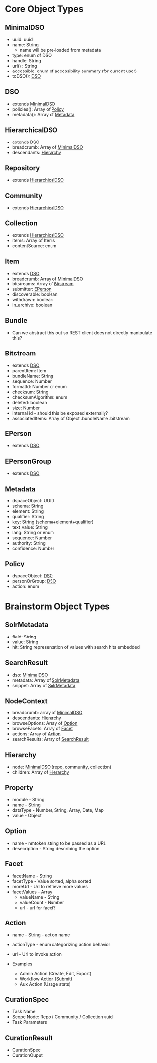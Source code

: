 # Core Object Types

## MinimalDSO
* uuid: uuid
* name: String
  * name will be pre-loaded from metadata 
* type: enum of DSO
* handle: String
* url() : String 
* accessible: enum of accessibility summary (for current user)
* toDSO(): [DSO](#dso)

## DSO 
* extends [MinimalDSO](#minimaldso)
* policies(): Array of [Policy](#policy)
* metadata(): Array of [Metadata](#metadata)

## HierarchicalDSO 
* extends DSO
* breadcrumb: Array of [MinimalDSO](#minimaldso)
* descendants: [Hierarchy](#hierarchy)

## Repository 
* extends [HierarchicalDSO](#hierarchicaldso)

## Community 
* extends [HierarchicalDSO](#hierarchicaldso)

## Collection 
* extends [HierarchicalDSO](#hierarchicaldso)
* items: Array of Items
* contentSource: enum

## Item 
* extends [DSO](#dso)
* breadcrumb: Array of [MinimalDSO](#minimaldso)
* bitstreams: Array of [Bitstream](#bitstream)
* submitter: [EPerson](#eperson)
* discoverable: boolean
* withdrawn: boolean
* in_archive: boolean

## Bundle 
* Can we abstract this out so REST client does not directly manipulate this?

## Bitstream 
* extends [DSO](#dso)
* parentItem: Item
* bundleName: String
* sequence: Number
* formatId: Number or enum
* checksum: String
* checksumAlgorithm: enum
* deleted: boolean
* size: Number
* internal id - should this be exposed externally?
* associatedItems: Array of Object
  .bundleName
  .bitstream
  
## EPerson
* extends [DSO](#dso)

## EPersonGroup
* extends [DSO](#dso)

## Metadata
* dspaceObject: UUID
* schema: String
* element: String
* qualifier: String
* key: String (schema+element+qualifier)
* text_value: String
* lang: String or enum
* sequence: Number
* authority: String
* confidence: Number

## Policy 
* dspaceObject: [DSO](#dso)
* personOrGroup: [DSO](#dso)
* action: enum

# Brainstorm Object Types

## SolrMetadata
* field: String
* value: String
* hit: String representation of values with search hits embedded

## SearchResult
* dso: [MinimalDSO](#minimaldso)
* metadata: Array of [SolrMetadata](#solrmetadata) 
* snippet: Array of [SolrMetadata](#solrmetadata)

## NodeContext
* breadcrumb: array of [MinimalDSO](#minimaldso)
* descendants: [Hierarchy](#hierarchy)
* browseOptions: Array of [Option](#option)
* browseFacets: Array of [Facet](#facet)
* actions: Array of [Action](#action)
* searchResults: Array of [SearchResult](#searchresult)

## Hierarchy
* node: [MinimalDSO](#minimaldso) (repo, community, collection)  
* children: Array of [Hierarchy](#hierarchy) 

## Property
* module - String
* name - String
* dataType - Number, String, Array, Date, Map
* value - Object

## Option
* name - nmtoken string to be passed as a URL
* desecription - String describing the option

## Facet
* facetName - String
* facetType - Value sorted, alpha sorted
* moreUrl - Url to retrieve more values
* facetValues - Array
  * valueName - String
  * valueCount - Number
  * url - url for facet?

## Action
* name - String - action name
* actionType - enum categorizing action behavior
* url - Url to invoke action

* Examples
  * Admin Action (Create, Edit, Export)
  * Workflow Action (Submit)
  * Aux Action (Usage stats)
  
## CurationSpec
* Task Name
* Scope Node: Repo / Community / Collection uuid
* Task Parameters

## CurationResult
* CurationSpec
* CurationOuput